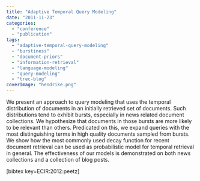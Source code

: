 ```yaml
---
title: "Adaptive Temporal Query Modeling"
date: "2011-11-23"
categories: 
  - "conference"
  - "publication"
tags: 
  - "adaptive-temporal-query-modeling"
  - "burstiness"
  - "document-priors"
  - "information-retrieval"
  - "language-modeling"
  - "query-modeling"
  - "trec-blog"
coverImage: "hendrike.png"
---
```


We present an approach to query modeling that uses the temporal distribution of documents in an initially retrieved set of documents. Such distributions tend to exhibit bursts, especially in news related document collections. We hypothesize that documents in those bursts are more likely to be relevant than others. Predicated on this, we expand queries with the most distinguishing terms in high quality documents sampled from bursts. We show how the most commonly used decay function for recent document retrieval can be used as probabilistic model for temporal retrieval in general. The effectiveness of our models is demonstrated on both news collections and a collection of blog posts.

\[bibtex key=ECIR:2012:peetz\]
